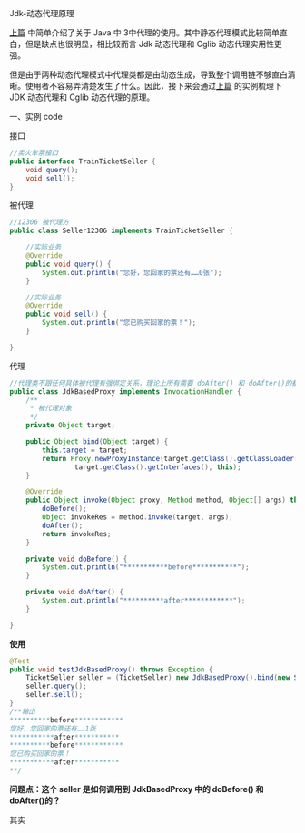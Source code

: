 Jdk-动态代理原理

[上篇](https://hmfight.gitbooks.io/java_note/content/proxy/simple_use.html) 中简单介绍了关于 Java 中 3中代理的使用。其中静态代理模式比较简单直白，但是缺点也很明显，相比较而言 Jdk 动态代理和 Cglib 动态代理实用性更强。

但是由于两种动态代理模式中代理类都是由动态生成，导致整个调用链不够直白清晰。使用者不容易弄清楚发生了什么。因此，接下来会通过[上篇](https://hmfight.gitbooks.io/java_note/content/proxy/simple_use.html) 的实例梳理下 JDK 动态代理和 Cglib 动态代理的原理。 

一、实例 code

接口

````java
//卖火车票接口
public interface TrainTicketSeller {
    void query();
    void sell();
}

````

被代理

````java
//12306 被代理方
public class Seller12306 implements TrainTicketSeller {

    //实际业务
    @Override
    public void query() {
        System.out.println("您好，您回家的票还有……0张");
    }

    //实际业务
    @Override
    public void sell() {
        System.out.println("您已购买回家的票！");
    }

}
````

代理

````java
//代理类不跟任何具体被代理有强绑定关系，理论上所有需要 doAfter() 和 doAfter()的都可以使用此代理
public class JdkBasedProxy implements InvocationHandler {
    /**
     * 被代理对象
     */
    private Object target;

    public Object bind(Object target) {
        this.target = target;
        return Proxy.newProxyInstance(target.getClass().getClassLoader(),
                target.getClass().getInterfaces(), this);
    }

    @Override
    public Object invoke(Object proxy, Method method, Object[] args) throws Throwable {
        doBefore();
        Object invokeRes = method.invoke(target, args);
        doAfter();
        return invokeRes;
    }

    private void doBefore() {
        System.out.println("***********before***********");
    }

    private void doAfter() {
        System.out.println("**********after************");
    }

}
````

**使用**

````java
@Test
public void testJdkBasedProxy() throws Exception {
    TicketSeller seller = (TicketSeller) new JdkBasedProxy().bind(new Seller12306());
    seller.query();
    seller.sell();
}
/**输出
**********before************
您好，您回家的票还有……1张
***********after***********
**********before************
您已购买回家的票！
***********after***********
**/
````

**问题点：这个 seller 是如何调用到 JdkBasedProxy 中的 doBefore() 和 doAfter()的？**

其实